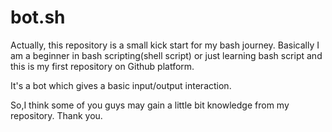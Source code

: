 # bot.sh
Actually, this repository is a small kick start for my bash journey.
Basically I am a beginner in bash scripting(shell script) or just learning bash script and this is my first repository on Github platform. 

It's a bot which gives a basic input/output interaction.

So,I think some of you guys may gain a little bit knowledge from my repository.
Thank you.

